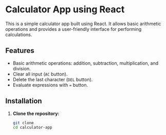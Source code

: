 

# Calculator App using React

This is a simple calculator app built using React. It allows basic arithmetic operations and provides a user-friendly interface for performing calculations.

## Features

- Basic arithmetic operations: addition, subtraction, multiplication, and division.
- Clear all input (`AC` button).
- Delete the last character (`DEL` button).
- Evaluate expressions with `=` button.

## Installation

1. **Clone the repository:**

   ```sh
   git clone 
   cd calculator-app
